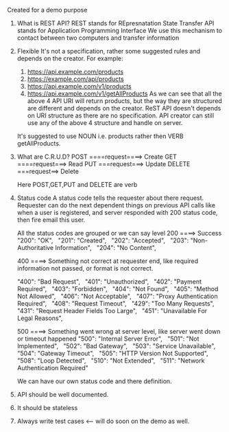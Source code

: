 Created for a demo purpose

1. What is REST API?
   REST stands for REpresnatation State Transfer
   API stands for Application Programming Interface
   We use this mechanism to contact between two computers and transfer information
2. Flexible
   It's not a specification, rather some suggested rules and depends on the creator.
   For example:

   1. https://api.example.com/products
   2. https://example.com/api/products
   3. https://api.example.com/v1/products
   4. https://api.example.com/v1/getAllProducts
      As we can see that all the above 4 API URI will return products, but the way they are structured are different and depends on the creator. ReST API doesn't depends on URI structure as there are no specification. API creator can still use any of the above 4 structure and handle on server.

   It's suggested to use NOUN i.e. products rather then VERB getAllProducts.

3. What are C.R.U.D?
   POST ====request====> Create
   GET ====request===> Read
   PUT ===request===> Update
   DELETE ===request==> Delete

   Here POST,GET,PUT and DELETE are verb

4. Status code
   A status code tells the requester about there request.
   Requester can do the next dependent things on previous API calls like when a user is registered, and server responded with 200 status code, then fire email this user.

   All the status codes are grouped or we can say level
   200 ====> Success
   "200": "OK",
     "201": "Created",
     "202": "Accepted",
     "203": "Non-Authoritative Information",
     "204": "No Content",

   400 ====> Something not correct at requester end, like required information not passed, or format is not correct.

   "400": "Bad Request",
     "401": "Unauthorized",
     "402": "Payment Required",
     "403": "Forbidden",
     "404": "Not Found",
     "405": "Method Not Allowed",
     "406": "Not Acceptable",
     "407": "Proxy Authentication Required",
     "408": "Request Timeout",
     "429": "Too Many Requests",
     "431": "Request Header Fields Too Large",
     "451": "Unavailable For Legal Reasons",

   500 ====> Something went wrong at server level, like server went down or timeout happened
   "500": "Internal Server Error",
     "501": "Not Implemented",
     "502": "Bad Gateway",
     "503": "Service Unavailable",
     "504": "Gateway Timeout",
     "505": "HTTP Version Not Supported",
     "508": "Loop Detected",
     "510": "Not Extended",
     "511": "Network Authentication Required"

   We can have our own status code and there definition.

5. API should be well documented.
6. It should be stateless
7. Always write test cases <-- will do soon on the demo as well.
